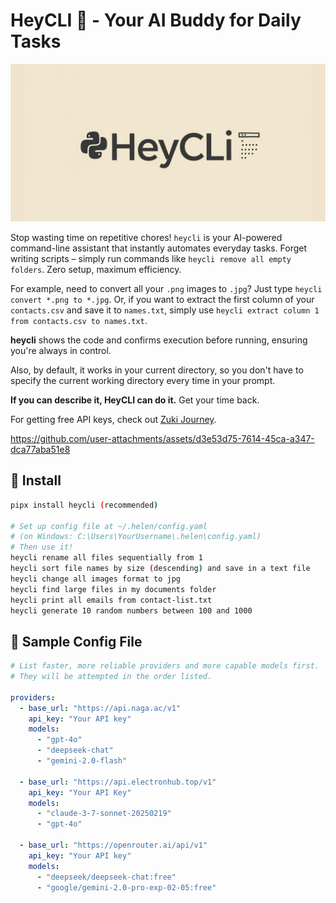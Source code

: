 # HeyCLI 🤖 - Your AI Buddy for Daily Tasks

![HeyCLI Preview](./heycli.jpg)

Stop wasting time on repetitive chores! `heycli` is your AI-powered command-line assistant that instantly automates everyday tasks. Forget writing scripts – simply run commands like `heycli remove all empty folders`. Zero setup, maximum efficiency.

For example, need to convert all your `.png` images to `.jpg`? Just type `heycli convert *.png to *.jpg`. Or, if you want to extract the first column of your `contacts.csv` and save it to `names.txt`, simply use `heycli extract column 1 from contacts.csv to names.txt`.

**heycli** shows the code and confirms execution before running, ensuring you're always in control.

Also, by default, it works in your current directory, so you don't have to specify the current working directory every time in your prompt.

**If you can describe it, HeyCLI can do it.**
Get your time back.

For getting free API keys, check out [Zuki Journey](https://cas.zukijourney.com/).

https://github.com/user-attachments/assets/d3e53d75-7614-45ca-a347-dca77aba51e8

## 🚀 Install
```bash
pipx install heycli (recommended)

# Set up config file at ~/.helen/config.yaml 
# (on Windows: C:\Users\YourUsername\.helen\config.yaml)
# Then use it!
heycli rename all files sequentially from 1
heycli sort file names by size (descending) and save in a text file
heycli change all images format to jpg
heycli find large files in my documents folder
heycli print all emails from contact-list.txt
heycli generate 10 random numbers between 100 and 1000
```

## 📝 Sample Config File

```yaml
# List faster, more reliable providers and more capable models first.
# They will be attempted in the order listed.

providers:
  - base_url: "https://api.naga.ac/v1"
    api_key: "Your API key"
    models:
      - "gpt-4o"
      - "deepseek-chat"
      - "gemini-2.0-flash"

  - base_url: "https://api.electronhub.top/v1"
    api_key: "Your API Key"
    models:
      - "claude-3-7-sonnet-20250219"
      - "gpt-4o"

  - base_url: "https://openrouter.ai/api/v1"
    api_key: "Your API key"
    models:
      - "deepseek/deepseek-chat:free"
      - "google/gemini-2.0-pro-exp-02-05:free"
```
